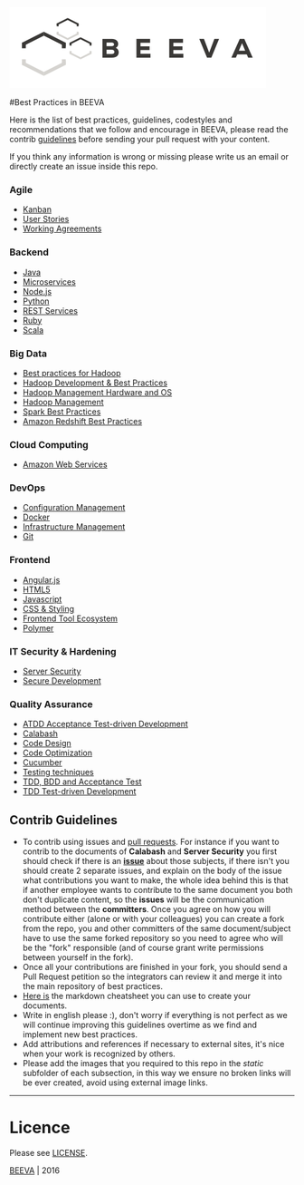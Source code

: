 ![alt text](/static/horizontal-beeva-logo.png "BEEVA")

#Best Practices in BEEVA

Here is the list of best practices, guidelines, codestyles and recommendations that we follow and encourage in BEEVA, please read the contrib [guidelines](#contrib-guidelines) before sending your pull request with your content.

If you think any information is wrong or missing please write us an email or directly create an issue inside this repo.

### Agile
* [Kanban](agile/Kanban/README.md)
* [User Stories](agile/userStories/README.md)
* [Working Agreements](agile/workingAgreements/README.md)

### Backend
* [Java](backend/java/README.md)
* [Microservices](backend/microservices/README.md)
* [Node.js](backend/nodejs/README.md)
* [Python](backend/python/README.md)
* [REST Services](backend/rest/README.md)
* [Ruby](backend/ruby/README.md)
* [Scala](backend/scala/README.md)

### Big Data
* [Best practices for Hadoop](big_data/hadoop/hadoop-management.md)
* [Hadoop Development & Best Practices](big_data/hadoop/hadoop-development.md)
* [Hadoop Management Hardware and OS](big_data/hadoop/hadoop-management-hardware-and-os.md)
* [Hadoop Management](big_data/hadoop/hadoop-management-hbase.md)
* [Spark Best Practices](big_data/spark/README.md)
* [Amazon Redshift Best Practices](big_data/redshift/README.md)

### Cloud Computing
* [Amazon Web Services](cloud/aws/README.md)

### DevOps
* [Configuration Management](devops/configuration_management/README.md)
* [Docker](devops/docker/README.md)
* [Infrastructure Management](devops/infrastructure/README.md)
* [Git](devops/git/README.md)

### Frontend
* [Angular.js](frontend/angular/README.md)
* [HTML5](frontend/general/html/README.md)
* [Javascript](frontend/general/javascript/README.md)
* [CSS & Styling](frontend/general/css/README.md)
* [Frontend Tool Ecosystem](frontend/general/tools/README.md)
* [Polymer](frontend/polymer/README.md)

### IT Security & Hardening
* [Server Security](it_security/server_security/README.md)
* [Secure Development](it_security/secure-development/README.md)

### Quality Assurance
* [ATDD Acceptance Test-driven Development](qa_testing/testing/ATDD/README.md)
* [Calabash](qa_testing/calabash/README.md)
* [Code Design](qa_testing/code_design/README.md)
* [Code Optimization](qa_testing/code_optimization/README.md)
* [Cucumber](qa_testing/cucumber/README.md)
* [Testing techniques](qa_testing/testing/TestTechniques.md)
* [TDD, BDD and Acceptance Test](qa_testing/testing/GoodPracticesBDD.md)
* [TDD Test-driven Development](qa_testing/testing/TDD/README.md)

## Contrib Guidelines
* To contrib using issues and [pull requests](https://help.github.com/articles/using-pull-requests/). For instance if you want to contrib to the documents of __Calabash__ and __Server Security__ you first should check if there is an [__issue__](https://github.com/beeva/beeva-best-practices/issues) about those subjects, if there isn't you should create 2 separate issues, and explain on the body of the issue what contributions you want to make, the whole idea behind this is that if another employee wants to contribute to the same document you both don't duplicate content, so the __issues__ will be the communication method between the __committers__. Once you agree on how you will contribute either (alone or with your colleagues) you can create a fork from the repo, you and other committers of the same document/subject have to use the same forked repository so you need to agree who will be the "fork" responsible (and of course grant write permissions between yourself in the fork).
* Once all your contributions are finished in your fork, you should send a Pull Request petition so the integrators can review it and merge it into the main repository of best practices.
* [Here is](https://github.com/adam-p/markdown-here/wiki/Markdown-Cheatsheet) the markdown cheatsheet you can use to create your documents.
* Write in english please :), don't worry if everything is not perfect as we will continue improving this guidelines overtime as we find and implement new best practices.
* Add attributions and references if necessary to external sites, it's nice when your work is recognized by others.
* Please add the images that you required to this repo in the *static* subfolder of each subsection, in this way we ensure no broken links will be ever created, avoid using external image links.


---

# Licence

Please see [LICENSE](LICENSE).

[BEEVA](http://www.beeva.com) | 2016
